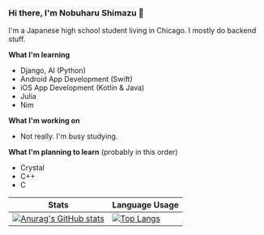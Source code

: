### Hi there, I'm Nobuharu Shimazu 👋

I'm a Japanese high school student living in Chicago. I mostly do backend stuff.

**What I'm learning**
 - Django, AI (Python)
 - Android App Development (Swift)
 - iOS App Development (Kotlin & Java)
 - Julia
 - Nim

**What I'm working on**
 - Not really. I'm busy studying.

**What I'm planning to learn** (probably in this order)
 - Crystal
 - C++
 - C


| Stats | Language Usage |
| ----------- | ----------- |
| [![Anurag's GitHub stats](https://github-readme-stats.vercel.app/api?username=bichanna&count_private=true)](https://github.com/anuraghazra/github-readme-stats)| [![Top Langs](https://github-readme-stats.vercel.app/api/top-langs/?username=bichanna&langs_count=10&layout=compact)](https://github.com/anuraghazra/github-readme-stats)

